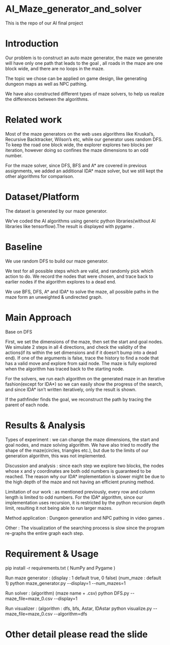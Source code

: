 # AI_Maze_generator_and_solver
  This is the repo of our AI final project
# Introduction
  Our problem is to construct an auto maze generator, the maze we generate will have only one path that leads to the goal , all roads in the maze are one block wide, and there are no loops in the maze.

  The topic we chose can be applied on game design, like generating dungeon maps as well as NPC pathing.

  We have also constructed different types of maze solvers, to help us realize the differences between the algorithms. 
# Related work
  Most of the maze generators on the web uses algorithms like Kruskal’s, Recursive Backtracker, Wilson’s etc, while our generator uses random DFS. To keep the road one block wide, the explorer explores two blocks per iteration, however doing so confines the maze dimensions to an odd number.

  For the maze solver, since DFS, BFS and A* are covered in previous assignments, we added an additional IDA* maze solver, but we still kept the other algorithms for comparison.
# Dataset/Platform
  The dataset is generated by our maze generator.

  We’ve coded the AI algorithms using generic python libraries(without AI libraries like tensorflow).The result is displayed with pygame .
# Baseline
  We use random DFS to build our maze generator. 

  We test for all possible steps which are valid, and randomly pick which action to do. We record the nodes that were chosen, and trace back to earlier nodes if the    algorithm explores to a dead end. 

  We use BFS, DFS, A* and IDA* to solve the maze, all possible paths in the maze form an unweighted & undirected graph.
# Main Approach
  Base on DFS

  First, we set the dimensions of the maze, then set the start and goal nodes. We simulate 2 steps in all 4 directions, and check the validity of the actions(if its    within the set dimensions and if it doesn’t bump into a dead end). If one of the arguments is false, trace the history to find a node that has a valid move and     explore from said node. The maze is fully explored when the algorithm has traced back to the starting node.

  For the solvers, we run each algorithm on the generated maze in an iterative fashion(except for IDA*) so we can easily show the progress of the search, and since   IDA* isn’t written iteratively, only the result is shown.

  If the pathfinder finds the goal, we reconstruct the path by tracing the parent of each node.
# Results & Analysis
  Types of experiment : we can change the maze dimensions, the start and goal nodes, and maze solving algorithm. We have also tried to modify the shape of the          maze(circles, triangles etc.), but due to the limits of our generation algorithm, this was not implemented.

  Discussion and analysis : since each step we explore two blocks, the nodes whose x and y coordinates are both odd numbers is guaranteed to be reached. The reason   why our IDA* implementation is slower might be due to the high depth of the maze and not having an efficient pruning method.
  
  Limitation of our work : as mentioned previously, every row and column length is limited to odd numbers. For the IDA* algorithm, since our implementation uses        recursion, it is restricted by the python recursion depth limit, resulting it not being able to run larger mazes.

  Method application : Dungeon generation and NPC pathing in video games .

  Other : The visualization of the searching process is slow since the program re-graphs the entire graph each step.
# Requirement & Usage
  pip install -r requirements.txt    ( NumPy and Pygame )
  
  Run maze generator : 
    (display : 1 default true, 0 false) (num_maze : default 1)
    python maze_generator.py --display=1 --num_mazes=1
    
  Run solver : 
    (algorithm) (maze name + .csv)
    python DFS.py --maze_file=maze_0.csv --display=1
    
  Run visualizer : 
    (algorithm : dfs, bfs, Astar, IDAstar
    python visualize.py --maze_file=maze_0.csv --algorithm=dfs
    
# Other detail please read the slide 
